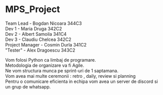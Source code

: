 # MPS_Project<br />

Team Lead - Bogdan Nicoara 344C3<br />
Dev 1 - Maria Druga 342C2<br />
Dev 2 - Albert Samoila 341C4<br />
Dev 3 - Claudiu Chelcea 342C2<br />
Project Manager - Cosmin Durla 341C2<br />
"Tester" - Alex Dragoescu 343C2<br />

Vom folosi Python ca limbaj de programare.<br />
Metodologia de organizare va fi Agile.<br />
Ne vom structura munca pe sprint-uri de 1 saptamana.<br />
Vom avea mai multe ceremonii : retro , daily, review si planning<br />
Pentru o comunicare eficienta in echipa vom avea un server de discord si un grup de whatsapp.<br />
